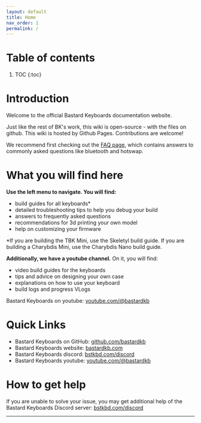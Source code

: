 ```yaml
---
layout: default
title: Home
nav_order: 1
permalink: /
---
```



# Table of contents

1. TOC
{:toc}

# Introduction

Welcome to the official Bastard Keyboards documentation website.

Just like the rest of BK's work, this wiki is open-source - with the files on github. This wiki is hosted by Github Pages. Contributions are welcome!

We recommend first checking out the [FAQ page][faq], which contains answers to commonly asked questions like bluetooth and hotswap.

# What you will find here

**Use the left menu to navigate. You will find:**
- build guides for all keyboards*
- detailed troubleshooting tips to help you debug your build
- answers to frequently asked questions
- recommendations for 3d printing your own model
- help on customizing your firmware

*If you are building the TBK Mini, use the Skeletyl build guide. If you are building a Charybdis Mini, use the Charybdis Nano build guide.

**Additionally, we have a youtube channel.**
On it, you will find:
- video build guides for the keyboards
- tips and advice on designing your own case
- explanations on how to use your keyboard
- build logs and progress VLogs

Bastard Keyboards on youtube: [youtube.com/@bastardkb][youtube]

# Quick Links

- Bastard Keyboards on GitHub: [github.com/bastardkb][github]
- Bastard Keyboards website: [bastardkb.com][website]
- Bastard Keyboards discord: [bstkbd.com/discord][discord]
- Bastard Keyboards youtube: [youtube.com/@bastardkb][youtube]

# How to get help

If you are unable to solve your issue, you may get additional help of the Bastard Keyboards Discord server: [bstkbd.com/discord][discord]


----

[discord]: https://www.bstkbd.com/discord
[github]: https://github.com/bastardkb
[website]: https://bastardkb.com
[youtube]: https://youtube.com/@bastardkb
[faq]: {{site.baseurl}}/faq.html